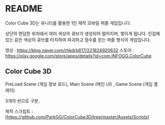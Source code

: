 # README

Color Cube 3D는 유니티를 활용한 1인 제작 모바일 퍼즐 게임입니다.

상단의 랜덤한 위치에서 여러 색상의 큐브가 생성되어 떨어지며, 쌓이게 됩니다.
인접해 있는 같은 색상의 큐브를 터치하여 파괴하고 점수를 얻는 퍼즐 형식의 게임입니다.

영상 : https://blog.naver.com/rhkdrb617/221824920632
스토어 : https://play.google.com/store/apps/details?id=com.INFOGG.ColorCube


## Color Cube 3D

PreLoad Scene (게임 정보 로드), Main Scene (메인 UI) , Game Scene (게임 플레이)

3개의 씬으로 구분, 

제작 스크립트 : [https://github.com/ParkGG/ColorCube3D/tree/master/Assets/Scripts]



